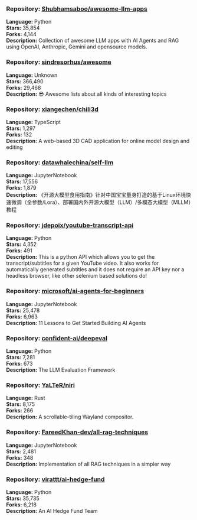 ### **Repository:** [Shubhamsaboo/awesome-llm-apps](https://github.com/Shubhamsaboo/awesome-llm-apps)

**Language:** Python  
**Stars:** 35,854  
**Forks:** 4,144  
**Description:** Collection of awesome LLM apps with AI Agents and RAG using OpenAI, Anthropic, Gemini and opensource models.

### **Repository:** [sindresorhus/awesome](https://github.com/sindresorhus/awesome)

**Language:** Unknown  
**Stars:** 366,490  
**Forks:** 29,468  
**Description:** 😎 Awesome lists about all kinds of interesting topics

### **Repository:** [xiangechen/chili3d](https://github.com/xiangechen/chili3d)

**Language:** TypeScript  
**Stars:** 1,297  
**Forks:** 132  
**Description:** A web-based 3D CAD application for online model design and editing

### **Repository:** [datawhalechina/self-llm](https://github.com/datawhalechina/self-llm)

**Language:** JupyterNotebook  
**Stars:** 17,556  
**Forks:** 1,879  
**Description:** 《开源大模型食用指南》针对中国宝宝量身打造的基于Linux环境快速微调（全参数/Lora）、部署国内外开源大模型（LLM）/多模态大模型（MLLM）教程

### **Repository:** [jdepoix/youtube-transcript-api](https://github.com/jdepoix/youtube-transcript-api)

**Language:** Python  
**Stars:** 4,352  
**Forks:** 491  
**Description:** This is a python API which allows you to get the transcript/subtitles for a given YouTube video. It also works for automatically generated subtitles and it does not require an API key nor a headless browser, like other selenium based solutions do!

### **Repository:** [microsoft/ai-agents-for-beginners](https://github.com/microsoft/ai-agents-for-beginners)

**Language:** JupyterNotebook  
**Stars:** 25,478  
**Forks:** 6,963  
**Description:** 11 Lessons to Get Started Building AI Agents

### **Repository:** [confident-ai/deepeval](https://github.com/confident-ai/deepeval)

**Language:** Python  
**Stars:** 7,281  
**Forks:** 673  
**Description:** The LLM Evaluation Framework

### **Repository:** [YaLTeR/niri](https://github.com/YaLTeR/niri)

**Language:** Rust  
**Stars:** 8,175  
**Forks:** 266  
**Description:** A scrollable-tiling Wayland compositor.

### **Repository:** [FareedKhan-dev/all-rag-techniques](https://github.com/FareedKhan-dev/all-rag-techniques)

**Language:** JupyterNotebook  
**Stars:** 2,481  
**Forks:** 348  
**Description:** Implementation of all RAG techniques in a simpler way

### **Repository:** [virattt/ai-hedge-fund](https://github.com/virattt/ai-hedge-fund)

**Language:** Python  
**Stars:** 35,735  
**Forks:** 6,218  
**Description:** An AI Hedge Fund Team

